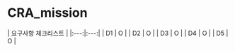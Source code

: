 # CRA_mission

| 요구사항 체크리스트 |
|:---:|:---:|
| D1 | O |
| D2 | O |
| D3 | O |
| D4 | O |
| D5 | O |

